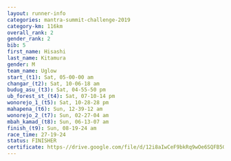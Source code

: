 ```yaml
---
layout: runner-info 
categories: mantra-summit-challenge-2019 
category-km: 116km 
overall_rank: 2
gender_rank: 2
bib: 5
first_name: Hisashi
last_name: Kitamura
gender: M
team_name: Uglow
start_(t1): Sat, 05-00-00 am
changar_(t2): Sat, 10-06-18 am
budug_asu_(t3): Sat, 04-55-50 pm
ub_forest_st_(t4): Sat, 07-10-14 pm
wonorejo_1_(t5): Sat, 10-28-28 pm
mahapena_(t6): Sun, 12-39-12 am
wonorejo_2_(t7): Sun, 02-27-04 am
mbah_kamad_(t8): Sun, 06-13-07 am
finish_(t9): Sun, 08-19-24 am
race_time: 27-19-24
status: FINISHER
certificate: https-//drive.google.com/file/d/12i8aIwCeF9bkRq9wOe6SQFB5Gifuf96P/view?usp=sharing
---
```

